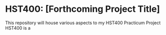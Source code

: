 # HST400: [Forthcoming Project Title]
This repository will house various aspects to my HST400 Practicum Project 
HST400 is a 
